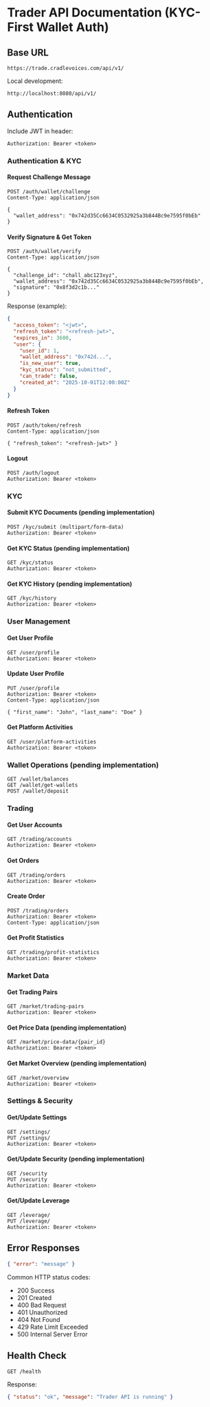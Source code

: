 # Trader API Documentation (KYC-First Wallet Auth)

## Base URL
```
https://trade.cradlevoices.com/api/v1/
```
Local development:
```
http://localhost:8080/api/v1/
```

## Authentication
Include JWT in header:
```
Authorization: Bearer <token>
```

### Authentication & KYC

#### Request Challenge Message
```http
POST /auth/wallet/challenge
Content-Type: application/json

{
  "wallet_address": "0x742d35Cc6634C0532925a3b844Bc9e7595f0bEb"
}
```

#### Verify Signature & Get Token
```http
POST /auth/wallet/verify
Content-Type: application/json

{
  "challenge_id": "chall_abc123xyz",
  "wallet_address": "0x742d35Cc6634C0532925a3b844Bc9e7595f0bEb",
  "signature": "0x8f3d2c1b..."
}
```

Response (example):
```json
{
  "access_token": "<jwt>",
  "refresh_token": "<refresh-jwt>",
  "expires_in": 3600,
  "user": {
    "user_id": 1,
    "wallet_address": "0x742d...",
    "is_new_user": true,
    "kyc_status": "not_submitted",
    "can_trade": false,
    "created_at": "2025-10-01T12:00:00Z"
  }
}
```

#### Refresh Token
```http
POST /auth/token/refresh
Content-Type: application/json

{ "refresh_token": "<refresh-jwt>" }
```

#### Logout
```http
POST /auth/logout
Authorization: Bearer <token>
```

### KYC

#### Submit KYC Documents (pending implementation)
```http
POST /kyc/submit (multipart/form-data)
Authorization: Bearer <token>
```

#### Get KYC Status (pending implementation)
```http
GET /kyc/status
Authorization: Bearer <token>
```

#### Get KYC History (pending implementation)
```http
GET /kyc/history
Authorization: Bearer <token>
```

### User Management

#### Get User Profile
```http
GET /user/profile
Authorization: Bearer <token>
```

#### Update User Profile
```http
PUT /user/profile
Authorization: Bearer <token>
Content-Type: application/json

{ "first_name": "John", "last_name": "Doe" }
```

#### Get Platform Activities
```http
GET /user/platform-activities
Authorization: Bearer <token>
```

### Wallet Operations (pending implementation)

```http
GET /wallet/balances
GET /wallet/get-wallets
POST /wallet/deposit
```

### Trading

#### Get User Accounts
```http
GET /trading/accounts
Authorization: Bearer <token>
```

#### Get Orders
```http
GET /trading/orders
Authorization: Bearer <token>
```

#### Create Order
```http
POST /trading/orders
Authorization: Bearer <token>
Content-Type: application/json
```

#### Get Profit Statistics
```http
GET /trading/profit-statistics
Authorization: Bearer <token>
```

### Market Data

#### Get Trading Pairs
```http
GET /market/trading-pairs
Authorization: Bearer <token>
```

#### Get Price Data (pending implementation)
```http
GET /market/price-data/{pair_id}
Authorization: Bearer <token>
```

#### Get Market Overview (pending implementation)
```http
GET /market/overview
Authorization: Bearer <token>
```

### Settings & Security

#### Get/Update Settings
```http
GET /settings/
PUT /settings/
Authorization: Bearer <token>
```

#### Get/Update Security (pending implementation)
```http
GET /security
PUT /security
Authorization: Bearer <token>
```

#### Get/Update Leverage
```http
GET /leverage/
PUT /leverage/
Authorization: Bearer <token>
```

## Error Responses
```json
{ "error": "message" }
```

Common HTTP status codes:
- 200 Success
- 201 Created
- 400 Bad Request
- 401 Unauthorized
- 404 Not Found
- 429 Rate Limit Exceeded
- 500 Internal Server Error

## Health Check
```http
GET /health
```
Response:
```json
{ "status": "ok", "message": "Trader API is running" }
```
